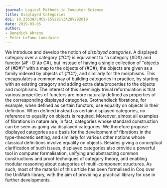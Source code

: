 ```yaml
---
journal: Logical Methods in Computer Science
title: Displayed Categories
doi: 10.23638/LMCS-15%281%3A20%292019
date: 2019-03-05
author:
- Benedick Ahrens
- Peter LeFanu Lumsdaine
---
```


We introduce and develop the notion of *displayed categories*.   A displayed category over a category {#C#} is equivalent to "a category {#D#} and functor {#F : D \to C#}, but instead of having a single collection of "objects of {#D#}" with a map to the objects of {#C#}, the objects are given as a family indexed by objects of {#C#}, and similarly for the morphisms. This encapsulates a common way of building categories in practice, by starting with an existing category and adding extra data\/properties to the objects and morphisms.   The interest of this seemingly trivial reformulation is that various properties of functors are more naturally defined as properties of the corresponding displayed categories. Grothendieck fibrations, for example, when defined as certain functors, use equality on objects in their definition. When defined instead as certain displayed categories, no reference to equality on objects is required. Moreover, almost all examples of fibrations in nature are, in fact, categories whose standard construction can be seen as going via displayed categories.   We therefore propose displayed categories as a basis for the development of fibrations in the type-theoretic setting, and similarly for various other notions whose classical definitions involve equality on objects.   Besides giving a conceptual clarification of such issues, displayed categories also provide a powerful tool in computer formalisation, unifying and abstracting common constructions and proof techniques of category theory, and enabling modular reasoning about categories of multi-component structures. As such, most of the material of this article has been formalised in Coq over the UniMath library, with the aim of providing a practical library for use in further developments.
